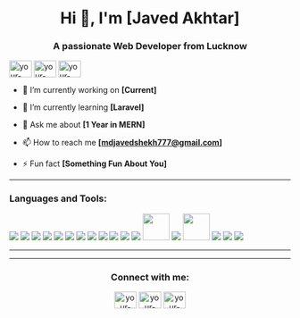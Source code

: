 <!-- Header Section -->
<h1 align="center">Hi 👋, I'm [Javed Akhtar]</h1>
<h3 align="center">A passionate Web Developer from Lucknow</h3>

<!-- Profile Views -->
<!-- <p align="left"> <img src="https://avatars.githubusercontent.com/u/144610278?v=4" alt="javed-akhtar" /> </p> -->

<!-- Social Links -->
<p align="left">
  <a href="https://linkedin.com/in/your-linkedin" target="blank"><img align="center" src="https://cdn.jsdelivr.net/npm/simple-icons@3.0.1/icons/linkedin.svg" alt="your-linkedin" height="30" width="40" /></a>
  <a href="https://stackoverflow.com/users/your-stackoverflow" target="blank"><img align="center" src="https://cdn.jsdelivr.net/npm/simple-icons@3.0.1/icons/stackoverflow.svg" alt="your-stackoverflow" height="30" width="40" /></a>
  <a href="https://instagram.com/your-instagram" target="blank"><img align="center" src="https://cdn.jsdelivr.net/npm/simple-icons@3.0.1/icons/instagram.svg" alt="your-instagram" height="30" width="40" /></a>
</p>

<!-- Short About Section -->
- 🔭 I’m currently working on **[Current]**

- 🌱 I’m currently learning **[Laravel]**

- 💬 Ask me about **[1 Year in MERN]**

- 📫 How to reach me **[mdjavedshekh777@gmail.com]**

- ⚡ Fun fact **[Something Fun About You]**

---

<!-- Languages and Tools -->
<h3 align="left">Languages and Tools:</h3>
<p align="left"> 
  <a href="https://www.cprogramming.com/" target="_blank"><img src="https://img.icons8.com/color/48/000000/c-programming.png"/></a>
  <a href="https://www.java.com/" target="_blank"><img src="https://img.icons8.com/color/48/000000/java-coffee-cup-logo.png"/></a>
  <a href="https://www.php.com/" target="_blank"><img src="https://img.icons8.com/color/48/000000/php.png"/></a>
  <a href="https://www.laravel.com/" target="_blank"><img src="https://img.icons8.com/fluency/48/000000/laravel.png"/></a>
  <a href="https://www.javascript.com/" target="_blank"><img src="https://img.icons8.com/color/48/000000/javascript.png"/></a>
  <a href="https://www.typescript.com/" target="_blank"><img src="https://img.icons8.com/color/48/000000/typescript.png"/></a>
  <a href="https://nodejs.org/en/" target="_blank"><img src="https://img.icons8.com/color/48/000000/nodejs.png"/></a>
  <a href="https://reactjs.org/" target="_blank"><img src="https://img.icons8.com/color/48/000000/react-native.png"/></a>
  <a href="https://www.mongodb.com/" target="_blank"><img src="https://img.icons8.com/color/48/000000/mongodb.png"/></a>
  <a href="https://www.expressjs.com/" target="_blank"><img src="https://img.icons8.com/ios/50/000000/express-js.png"/></a>
  <a href="https://www.redux.com/" target="_blank"><img src="https://img.icons8.com/color/48/000000/redux.png"/></a> 
  <a href="https://www.bootstrap.com/" target="_blank"><img src="https://img.icons8.com/color/48/000000/bootstrap.png"/></a> 
  <a href="https://www.tailwind.com/" target="_blank"><img src="https://www.svgrepo.com/show/354431/tailwindcss-icon.svg" width="48" height="48" /></a>
  <a href="https://www.bootstrap.com/" target="_blank"><img src="https://img.icons8.com/color/48/000000/firebase.png"/></a>
  <a href="https://www.postman.com/" target="_blank"><img src="https://www.svgrepo.com/show/354202/postman-icon.svg" width="48" height="48" /></a>
  <a href="https://www.bootstrap.com/" target="_blank"><img src="https://img.icons8.com/color/48/000000/figma.png"/></a>
  <a href="https://www.bootstrap.com/" target="_blank"><img src="https://img.icons8.com/fluency/48/000000/canva.png"/></a>
  <a href="https://git-scm.com/" target="_blank"><img src="https://img.icons8.com/color/48/000000/git.png"/></a>
</p>

---

<!-- GitHub Stats -->
 

<!-- Contributions -->
 

---

<!-- Popular Repositories -->
 

<!-- Footer Section -->
<h3 align="center">Connect with me:</h3>
<p align="center">
  <a href="https://twitter.com/your-twitter" target="blank"><img align="center" src="https://cdn.jsdelivr.net/npm/simple-icons@3.0.1/icons/twitter.svg" alt="your-twitter" height="30" width="40" /></a>
  <a href="https://linkedin.com/in/your-linkedin" target="blank"><img align="center" src="https://cdn.jsdelivr.net/npm/simple-icons@3.0.1/icons/linkedin.svg" alt="your-linkedin" height="30" width="40" /></a>
  <a href="https://instagram.com/code-mj/" target="blank"><img align="center" src="https://cdn.jsdelivr.net/npm/simple-icons@3.0.1/icons/instagram.svg" alt="your-instagram" height="30" width="40" /></a>
</p>
